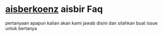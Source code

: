 # [aisberkoenz](https://raw.githubusercontent.com/aisbir/faq/master/20220127_203330.png) aisbir Faq
pertanyaan apapun kalian akan kami jawab disini dan silahkan buat issue untuk bertanya
